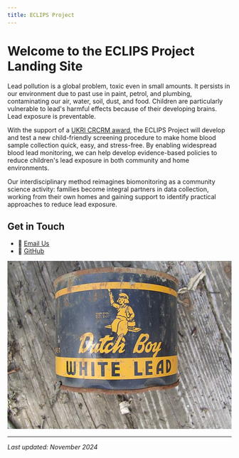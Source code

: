 ```yaml
---
title: ECLIPS Project
---
```


# Welcome to the ECLIPS Project Landing Site 

Lead pollution is a global problem, toxic even in small amounts. It persists in our environment due to past use in paint, petrol, and plumbing, contaminating our air, water, soil, dust, and food. Children are particularly vulnerable to lead's harmful effects because of their developing brains. Lead exposure is preventable.

With the support of a [UKRI CRCRM award](https://www.ukri.org/news/first-projects-from-ukris-new-interdisciplinary-scheme-announced/), the ECLIPS Project will develop and test a new child-friendly screening procedure to make home blood sample collection quick, easy, and stress-free. By enabling widespread blood lead monitoring, we can help develop evidence-based policies to reduce children's lead exposure in both community and home environments.

Our interdisciplinary method reimagines biomonitoring as a community science activity: families become integral partners in data collection, working from their own homes and gaining support to identify practical approaches to reduce lead exposure.


## Get in Touch

- 📧 [Email Us](mailto:your@email.com)
- 🐙 [GitHub](https://github.com/fditraglia/leadprevalence.uk)

![Dutch Boy white lead paint](assets/512px-LeadPaint1.jpeg)

---
*Last updated: November 2024*
